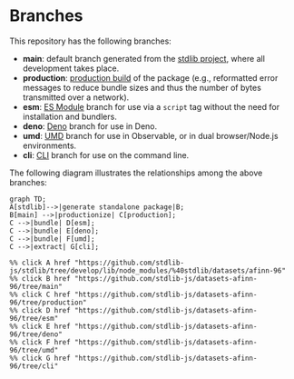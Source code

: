 <!--

@license Apache-2.0

Copyright (c) 2023 The Stdlib Authors.

Licensed under the Apache License, Version 2.0 (the "License");
you may not use this file except in compliance with the License.
You may obtain a copy of the License at

    http://www.apache.org/licenses/LICENSE-2.0

Unless required by applicable law or agreed to in writing, software
distributed under the License is distributed on an "AS IS" BASIS,
WITHOUT WARRANTIES OR CONDITIONS OF ANY KIND, either express or implied.
See the License for the specific language governing permissions and
limitations under the License.

-->

# Branches

This repository has the following branches:

-   **main**: default branch generated from the [stdlib project][stdlib-url], where all development takes place.
-   **production**: [production build][production-url] of the package (e.g., reformatted error messages to reduce bundle sizes and thus the number of bytes transmitted over a network).
-   **esm**: [ES Module][esm-url] branch for use via a `script` tag without the need for installation and bundlers.
-   **deno**: [Deno][deno-url] branch for use in Deno.
-   **umd**: [UMD][umd-url] branch for use in Observable, or in dual browser/Node.js environments.
-   **cli**: [CLI][cli-url] branch for use on the command line.

The following diagram illustrates the relationships among the above branches:

```mermaid
graph TD;
A[stdlib]-->|generate standalone package|B;
B[main] -->|productionize| C[production];
C -->|bundle| D[esm];
C -->|bundle| E[deno];
C -->|bundle| F[umd];
C -->|extract| G[cli];

%% click A href "https://github.com/stdlib-js/stdlib/tree/develop/lib/node_modules/%40stdlib/datasets/afinn-96"
%% click B href "https://github.com/stdlib-js/datasets-afinn-96/tree/main"
%% click C href "https://github.com/stdlib-js/datasets-afinn-96/tree/production"
%% click D href "https://github.com/stdlib-js/datasets-afinn-96/tree/esm"
%% click E href "https://github.com/stdlib-js/datasets-afinn-96/tree/deno"
%% click F href "https://github.com/stdlib-js/datasets-afinn-96/tree/umd"
%% click G href "https://github.com/stdlib-js/datasets-afinn-96/tree/cli"
```

[stdlib-url]: https://github.com/stdlib-js/stdlib/tree/develop/lib/node_modules/%40stdlib/datasets/afinn-96
[production-url]: https://github.com/stdlib-js/datasets-afinn-96/tree/production
[deno-url]: https://github.com/stdlib-js/datasets-afinn-96/tree/deno
[umd-url]: https://github.com/stdlib-js/datasets-afinn-96/tree/umd
[esm-url]: https://github.com/stdlib-js/datasets-afinn-96/tree/esm
[cli-url]: https://github.com/stdlib-js/datasets-afinn-96/tree/cli